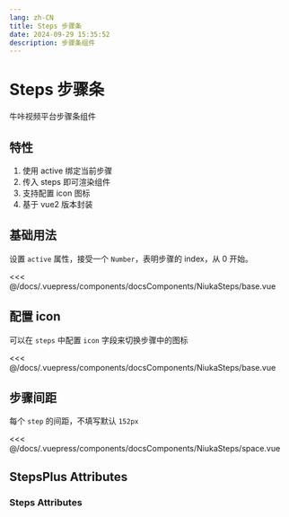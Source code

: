 ```yaml
---
lang: zh-CN
title: Steps 步骤条
date: 2024-09-29 15:35:52
description: 步骤条组件
---
```


# Steps 步骤条

牛咔视频平台步骤条组件

## 特性

1. 使用 active 绑定当前步骤
2. 传入 steps 即可渲染组件
3. 支持配置 icon 图标
4. 基于 vue2 版本封装

## 基础用法

设置 `active` 属性，接受一个 `Number`，表明步骤的 index，从 0 开始。

<preview-components>
  <niuka-steps-base slot="component"></niuka-steps-base>
  <<< @/docs/.vuepress/components/docsComponents/NiukaSteps/base.vue
</preview-components>

## 配置 icon

可以在 `steps` 中配置 `icon` 字段来切换步骤中的图标

<preview-components>
  <niuka-steps-icon slot="component"></niuka-steps-icon>
  <<< @/docs/.vuepress/components/docsComponents/NiukaSteps/base.vue
</preview-components>

## 步骤间距

每个 `step` 的间距，不填写默认 `152px`

<preview-components>
  <niuka-steps-space slot="component"></niuka-steps-space>
  <<< @/docs/.vuepress/components/docsComponents/NiukaSteps/space.vue
</preview-components>

## StepsPlus Attributes

<attribute-table :data="stepsPlusAttributes"></attribute-table>

### Steps Attributes

<attribute-table :data="stepsAttributes"></attribute-table>

<script>
  export default {
    data() {
      return {
        stepsPlusAttributes: [
          { name: 'space', dec: '每个 step 的间距，不填写默认 152', type: 'number', default: 152 },
          { name: 'active', dec: '设置当前激活步骤', type: 'number', default: 0 },
          { name: 'steps', dec: '步骤配置', type: 'link:Steps:#steps-attributes' },
        ],
        stepsAttributes: [
          { name: 'title', dec: '步骤的标题', type: 'string'},
          { name: 'icon', dec: '步骤的图标', type: 'enum:filter|edit|setting' },
        ]
      }
    }
  }
</script>
